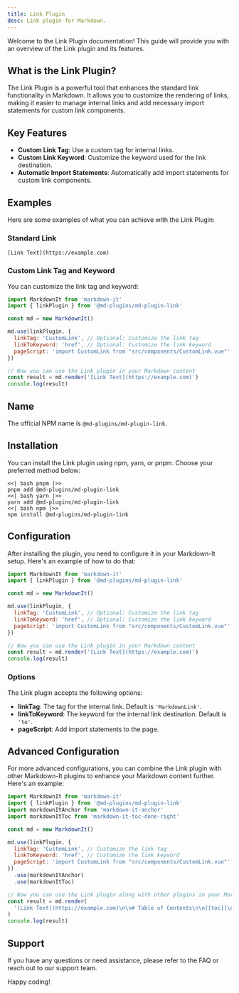 ```yaml
---
title: Link Plugin
desc: Link plugin for Markdown.
---
```


Welcome to the Link Plugin documentation! This guide will provide you with an overview of the Link plugin and its features.

## What is the Link Plugin?

The Link Plugin is a powerful tool that enhances the standard link functionality in Markdown. It allows you to customize the rendering of links, making it easier to manage internal links and add necessary import statements for custom link components.

## Key Features

- **Custom Link Tag**: Use a custom tag for internal links.
- **Custom Link Keyword**: Customize the keyword used for the link destination.
- **Automatic Import Statements**: Automatically add import statements for custom link components.

## Examples

Here are some examples of what you can achieve with the Link Plugin:

### Standard Link

```markup
[Link Text](https://example.com)
```

### Custom Link Tag and Keyword

You can customize the link tag and keyword:

```javascript
import MarkdownIt from 'markdown-it'
import { linkPlugin } from '@md-plugins/md-plugin-link'

const md = new MarkdownIt()

md.use(linkPlugin, {
  linkTag: 'CustomLink', // Optional: Customize the link tag
  linkToKeyword: 'href', // Optional: Customize the link keyword
  pageScript: 'import CustomLink from "src/components/CustomLink.vue"', // Optional: Add import statement
})

// Now you can use the Link plugin in your Markdown content
const result = md.render('[Link Text](https://example.com)')
console.log(result)
```

## Name

The official NPM name is `@md-plugins/md-plugin-link`.

## Installation

You can install the Link plugin using npm, yarn, or pnpm. Choose your preferred method below:

```tabs
<<| bash pnpm |>>
pnpm add @md-plugins/md-plugin-link
<<| bash yarn |>>
yarn add @md-plugins/md-plugin-link
<<| bash npm |>>
npm install @md-plugins/md-plugin-link
```

## Configuration

After installing the plugin, you need to configure it in your Markdown-It setup. Here's an example of how to do that:

```javascript
import MarkdownIt from 'markdown-it'
import { linkPlugin } from '@md-plugins/md-plugin-link'

const md = new MarkdownIt()

md.use(linkPlugin, {
  linkTag: 'CustomLink', // Optional: Customize the link tag
  linkToKeyword: 'href', // Optional: Customize the link keyword
  pageScript: 'import CustomLink from "src/components/CustomLink.vue"', // Optional: Add import statement
})

// Now you can use the Link plugin in your Markdown content
const result = md.render('[Link Text](https://example.com)')
console.log(result)
```

### Options

The Link plugin accepts the following options:

- **linkTag**: The tag for the internal link. Default is `'MarkdownLink'`.
- **linkToKeyword**: The keyword for the internal link destination. Default is `'to'`.
- **pageScript**: Add import statements to the page.

## Advanced Configuration

For more advanced configurations, you can combine the Link plugin with other Markdown-It plugins to enhance your Markdown content further. Here's an example:

```javascript
import MarkdownIt from 'markdown-it'
import { linkPlugin } from '@md-plugins/md-plugin-link'
import markdownItAnchor from 'markdown-it-anchor'
import markdownItToc from 'markdown-it-toc-done-right'

const md = new MarkdownIt()

md.use(linkPlugin, {
  linkTag: 'CustomLink', // Customize the link tag
  linkToKeyword: 'href', // Customize the link keyword
  pageScript: 'import CustomLink from "src/components/CustomLink.vue"', // Add import statement
})
  .use(markdownItAnchor)
  .use(markdownItToc)

// Now you can use the Link plugin along with other plugins in your Markdown content
const result = md.render(
  '[Link Text](https://example.com)\n\n# Table of Contents\n\n[[toc]]\n\n[Another Link](https://example.com)',
)
console.log(result)
```

## Support

If you have any questions or need assistance, please refer to the FAQ or reach out to our support team.

Happy coding!
